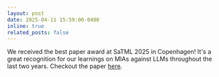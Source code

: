 ```yaml
---
layout: post
date: 2025-04-11 15:59:00-0400
inline: true
related_posts: false
---
```


We received the best paper award at SaTML 2025 in Copenhagen!
It's a great recognition for our learnings on MIAs against LLMs throughout the last two years. 
Checkout the paper [here](https://arxiv.org/pdf/2406.17975).

